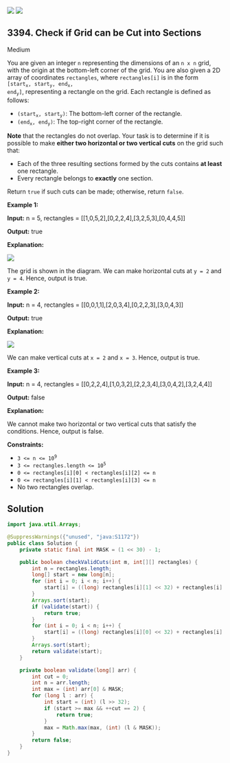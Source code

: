 [![](https://img.shields.io/github/stars/javadev/LeetCode-in-Java?label=Stars&style=flat-square)](https://github.com/javadev/LeetCode-in-Java)
[![](https://img.shields.io/github/forks/javadev/LeetCode-in-Java?label=Fork%20me%20on%20GitHub%20&style=flat-square)](https://github.com/javadev/LeetCode-in-Java/fork)

## 3394\. Check if Grid can be Cut into Sections

Medium

You are given an integer `n` representing the dimensions of an `n x n` grid, with the origin at the bottom-left corner of the grid. You are also given a 2D array of coordinates `rectangles`, where `rectangles[i]` is in the form <code>[start<sub>x</sub>, start<sub>y</sub>, end<sub>x</sub>, end<sub>y</sub>]</code>, representing a rectangle on the grid. Each rectangle is defined as follows:

*   <code>(start<sub>x</sub>, start<sub>y</sub>)</code>: The bottom-left corner of the rectangle.
*   <code>(end<sub>x</sub>, end<sub>y</sub>)</code>: The top-right corner of the rectangle.

**Note** that the rectangles do not overlap. Your task is to determine if it is possible to make **either two horizontal or two vertical cuts** on the grid such that:

*   Each of the three resulting sections formed by the cuts contains **at least** one rectangle.
*   Every rectangle belongs to **exactly** one section.

Return `true` if such cuts can be made; otherwise, return `false`.

**Example 1:**

**Input:** n = 5, rectangles = \[\[1,0,5,2],[0,2,2,4],[3,2,5,3],[0,4,4,5]]

**Output:** true

**Explanation:**

![](https://assets.leetcode.com/uploads/2024/10/23/tt1drawio.png)

The grid is shown in the diagram. We can make horizontal cuts at `y = 2` and `y = 4`. Hence, output is true.

**Example 2:**

**Input:** n = 4, rectangles = \[\[0,0,1,1],[2,0,3,4],[0,2,2,3],[3,0,4,3]]

**Output:** true

**Explanation:**

![](https://assets.leetcode.com/uploads/2024/10/23/tc2drawio.png)

We can make vertical cuts at `x = 2` and `x = 3`. Hence, output is true.

**Example 3:**

**Input:** n = 4, rectangles = \[\[0,2,2,4],[1,0,3,2],[2,2,3,4],[3,0,4,2],[3,2,4,4]]

**Output:** false

**Explanation:**

We cannot make two horizontal or two vertical cuts that satisfy the conditions. Hence, output is false.

**Constraints:**

*   <code>3 <= n <= 10<sup>9</sup></code>
*   <code>3 <= rectangles.length <= 10<sup>5</sup></code>
*   `0 <= rectangles[i][0] < rectangles[i][2] <= n`
*   `0 <= rectangles[i][1] < rectangles[i][3] <= n`
*   No two rectangles overlap.

## Solution

```java
import java.util.Arrays;

@SuppressWarnings({"unused", "java:S1172"})
public class Solution {
    private static final int MASK = (1 << 30) - 1;

    public boolean checkValidCuts(int m, int[][] rectangles) {
        int n = rectangles.length;
        long[] start = new long[n];
        for (int i = 0; i < n; i++) {
            start[i] = ((long) rectangles[i][1] << 32) + rectangles[i][3];
        }
        Arrays.sort(start);
        if (validate(start)) {
            return true;
        }
        for (int i = 0; i < n; i++) {
            start[i] = ((long) rectangles[i][0] << 32) + rectangles[i][2];
        }
        Arrays.sort(start);
        return validate(start);
    }

    private boolean validate(long[] arr) {
        int cut = 0;
        int n = arr.length;
        int max = (int) arr[0] & MASK;
        for (long l : arr) {
            int start = (int) (l >> 32);
            if (start >= max && ++cut == 2) {
                return true;
            }
            max = Math.max(max, (int) (l & MASK));
        }
        return false;
    }
}
```